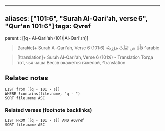 
---
aliases: ["101:6", "Surah Al-Qari'ah, verse 6", "Qur'an 101:6"]
tags: Qvref
---

parent:: [[q - Al-Qari'ah (101)|Al-Qari'ah]]

> [!arabic]+ Surah Al-Qari'ah, Verse 6 (101:6)
> <span class="quran-arabic">فَأَمَّا مَن ثَقُلَتْ مَوَٰزِينُهُۥ</span>
^arabic

> [!translation]+ Surah Al-Qari'ah, Verse 6 (101:6) - Translation
> Тогда тот, чья чаша Весов окажется тяжелой,
^translation



## Related notes
```dataview
LIST from [[q - 101 - 6]]
WHERE !contains(file.name, "q - ")
SORT file.name ASC
```

### Related verses (footnote backlinks)
```dataview
LIST FROM [[q - 101 - 6]] AND #Qvref
SORT file.name ASC
```

